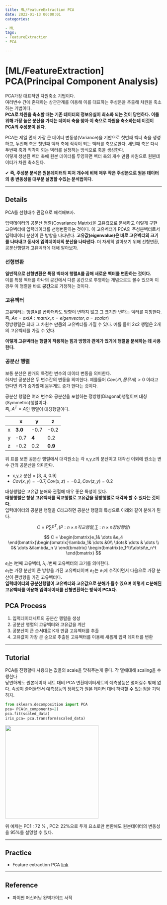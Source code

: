```yaml
---
title: ML/FeatureExtraction PCA
date: 2022-01-13 00:00:01
categories:

- ML
tags:
- FeatureExtraction
- PCA

---
```


# [ML/FeatureExtraction] PCA(Principal Component Analysis)
PCA가장 대표적인 차원축소 기법이다. <br>여러변수 간에 존재하는 상관관계를 이용해 이를 대표하는 주성분을 추출해 차원을 축소하는 기법이다.<br>**PCA로 차원을 축소할 때는 기존 데이터의 정보유실이 최소화 되는 것이 당연하다. 이를 위해 가장 높은 분산을 가지는 데이터 축을 찾아 이 축으로 차원을 축소하는데 이것이 PCA의 주성분이 된다.**

PCA는 제일 먼저 가장 큰 데이터 변동성(Variance)을 기반으로 첫번째 벡터 축을 생성하고, 두번째 축은 첫번째 벡터 축에 직각이 되는 벡터를 축으로한다. 세번째 축은 다시 두번째 축과 직각이 되는 벡터를 설정하는 방식으로 축을 생성한다.<Br>이렇게 생선된 벡터 축에 원본 데이터를 투영하면 벡터 축의 개수 만큼 차원으로 원붠데이터가 차원 축소된다.

✔ **즉, 주성분 분석은 원본데이터의 피처 개수에 비해 매우 작은 주성분으로 원본 데이터의 총 변동성을 대부분 설명할 수있는 분석법이다.**

---
## Details
PCA를 선형대수 관점으로 해석해보자. 

입력데이터의 공분산 행렬(Covariance Matrix)을 고유값으로 분해하고 이렇게 구한 고유벡터에 입력데이터를 선형변환하는 것이다. 이 고유벡터가 PCA의 주성분벡터로서 입력데이터 분산이 큰 방향을 나타낸다. **고유값(eigenvalue)은 바로 고유벡터의 크기를 나타내고 동시에 입력데이터의 분산을 나타낸다.**  더 자세히 알아보기 위해 선형변환, 공분산행렬과 고유벡터에 대해 알아보자.

### 선형변환
**일반적으로 선형변환은 특정 벡터에 행렬A를 곱해 새로운 벡터를 변환하는 것이다.** <br>이를 특정 벡터를 하나의 공간에서 다른 공간으로 투영하는 개념으로도 볼수 있으며 이경우 이 행렬을 바로 **공간**으로 가정하는 것이다.


### 고유벡터
고유벡터는 행렬A를 곱하더라도 방향이 변하지 않고 그 크기만 변하는 벡터를 지칭한다. <br>즉, $Ax= ax (A : matrix, x = eigen vector, a = scalar)$ <br>정방행렬은 최대 그 차원수 만큼의 고유벡터를 가질 수 있다. 예를 들어 2x2 행렬은 2개의 고유벡테를 가질 수 있다. 

**이렇게 고유벡터는 행렬이 작용하는 힘과 방향과 관계가 있기에 행렬을 분해하는 데 사용한다.**


### 공분산 행렬
보통 분산은 한개의 특정한 변수의 데이터 변동을 의미한다. <br>하지만 공분산은 두 변수간의 변동을 의미한다. 예를들어 $Cov(키,몸무게) > 0$ 이라고 한다면 키가 증가할때 몸무게도 증가 한다는 것이다.

공분산 행렬은 여러 변수와 공분산을 포함하는 정방형(Diagonal)행렬이며 대칭(Symmetric)행렬이다.<br> 즉, $A^T = A$인 행렬이 대칭행렬이다. 

| |x|y|z|
|--|--|--|--|
|x|**3.0**|-0.7|-0.2|
|y|-0.7|**4**|0.2|
|z|-0.2|0.2|**0.9**|

위 표를 보면 공분산 행렬에서 대각원소는 각 x,y,z의 분산이고 대각선 이외에 원소는 변수 간의 공분산을 의미한다. 
- x,y,z 분산 = [3, 4, 0.9]
- $Cov(x,y)=-0.7, Cov(x,z)=-0.2, Cov(z,y)=0.2$

대칭행렬은 고유값 분해와 관혈해 매우 좋은 특성이 있다. <br>**대칭행렬은 항상 고유벡터를 직교행렬로 고유값을 정방행렬로 대각화 할 수 있다는 것이다.**<Br>입력데이터의 공분한 행렬을 $C$라고하면 공분산 행렬의 특성으로 아래와 같이 분해가 된다. 

$$
C = P \sum P^T ,(P :n \times n 직교행렬, \sum: n \times n 정방행렬)
$$

$$
C = \begin{bmatrix}e_1& \dots &e_4 
\end{bmatrix}\begin{bmatrix}\lambda_1& \dots &0\\
\dots& \dots & \dots \\
0& \dots &\lambda_n \\ \end{bmatrix}
\begin{bmatrix}e_1^t\\\dots\\e_n^t \end{bmatrix}
$$

$e_i$는 $i$번째 고유벡터, $\lambda_i$ $i$번째 고유벡터의 크기를 의미한다. <Br> $e_1$는 가장 분산이 큰 방향을 가진 고유벡터이며 $e_2$는 $e_1$에 수직이면서 다음으로 가장 분산이 큰방향을 가진 고유벡터다.<Br>**입력데이터의 공분산행렬이 고유벡터와 고유값으로 분해가 될수 있으며 이렇게 ㄷ분해된 고유벡터를 이용해 입력데이터를 선형변환하는 방식이 PCA다.**


## PCA Process
1. 입력데이터세트의 공분산 행렬을 생성
2. 공분산 행렬의 고유벡터와 고유값을 계산
3. 공분산이 큰 순서대로 K개 만큼 고유벡터를 추출
4. 고유값이 가장 큰 순으로 추출된 고유벡터를 이용해 새롭게 입력 데이터를 변환

---

## Tutorial
PCA를 진행할때 사용되는 값들의 scale을 맞춰주는게 좋다. 각 열에대해 scaling을 수행한다<br> 당연하게도 원본데이터 세트 대비 PCA 변환데이터세트의 예측성능은 떨어질수 밖에 없다. 속성이 줄어들면서 예측성능의 정확도가 원본 데이터 대비 하락할 수 있는점을 기억하자.

```python
from sklearn.decomposition import PCA
pca= PCA(n_components=2)
pca.fit(scaled_data)
iris_pca= pca.transform(scaled_data)
```
<img src="https://drive.google.com/uc?export=download&id=1dsL9rOtJ1dKbMdFttnwD0iecs1EINmk9" width = 300>

위 예제는 PC1 : 72 % , PC2: 22%으로 두개 요소로만 변환해도 원본데이터의 변동성을 95%를 설명할 수 있다. 

---

##  Practice

- Feature extraction PCA [link](https://github.com/ominiv/Practice_ML/blob/master/Practice/Feature%20extraction.ipynb)

-----

## Reference

- 파이썬 머신러닝 완벽가이드 서적
